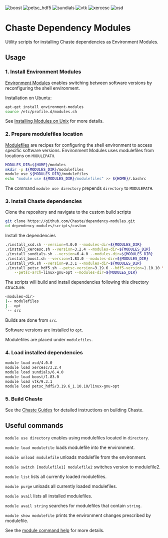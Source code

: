 ![boost](https://github.com/Chaste/dependency-modules/actions/workflows/boost.yml/badge.svg)
![petsc_hdf5](https://github.com/Chaste/dependency-modules/actions/workflows/petsc_hdf5.yml/badge.svg)
![sundials](https://github.com/Chaste/dependency-modules/actions/workflows/sundials.yml/badge.svg)
![vtk](https://github.com/Chaste/dependency-modules/actions/workflows/vtk.yml/badge.svg)
![xercesc](https://github.com/Chaste/dependency-modules/actions/workflows/xercesc.yml/badge.svg)
![xsd](https://github.com/Chaste/dependency-modules/actions/workflows/xsd.yml/badge.svg)

# Chaste Dependency Modules

Utility scripts for installing Chaste dependencies as Environment Modules.

## Usage

### 1. Install Environment Modules

[Environment Modules](https://modules.readthedocs.io/) enables switching between software versions by reconfiguring the shell environment.

Installation on Ubuntu:

``` bash
apt-get install environment-modules
source /etc/profile.d/modules.sh
```

See [Installing Modules on Unix](https://modules.readthedocs.io/en/latest/INSTALL.html) for more details.

### 2. Prepare modulefiles location

[Modulefiles](https://modules.readthedocs.io/en/latest/modulefile.html) are recipes for configuring the shell environment to access specific software versions. Environment Modules uses modulefiles from locations on `MODULEPATH`.

``` bash
MODULES_DIR=${HOME}/modules
mkdir -p ${MODULES_DIR}/modulefiles
module use ${MODULES_DIR}/modulefiles
echo "module use ${MODULES_DIR}/modulefiles" >> ${HOME}/.bashrc
```

The command `module use directory` prepends `directory` to `MODULEPATH`.

### 3. Install Chaste dependencies

Clone the repository and navigate to the custom build scripts
``` bash
git clone https://github.com/Chaste/dependency-modules.git
cd dependency-modules/scripts/custom
```

Install the dependencies
``` bash
./install_xsd.sh --version=4.0.0 --modules-dir=${MODULES_DIR}
./install_xercesc.sh --version=3.2.4 --modules-dir=${MODULES_DIR}
./install_sundials.sh --version=6.4.0 --modules-dir=${MODULES_DIR}
./install_boost.sh --version=1.83.0 --modules-dir=${MODULES_DIR}
./install_vtk.sh --version=9.3.1 --modules-dir=${MODULES_DIR}
./install_petsc_hdf5.sh --petsc-version=3.19.6 --hdf5-version=1.10.10 \
    --petsc-arch=linux-gnu-opt --modules-dir=${MODULES_DIR}
```

The scripts will build and install dependencies following this directory structure:

``` bash
<modules-dir>
|-- modulefiles
|-- opt
`-- src
```

Builds are done from `src`.

Software versions are installed to `opt`.

Modulefiles are placed under `modulefiles`.

### 4. Load installed dependencies

``` bash
module load xsd/4.0.0
module load xercesc/3.2.4
module load sundials/6.4.0
module load boost/1.83.0
module load vtk/9.3.1
module load petsc_hdf5/3.19.6_1.10.10/linux-gnu-opt
```

### 5. Build Chaste

See the [Chaste Guides](https://chaste.github.io/docs/installguides/ubuntu-package/) for detailed instructions on building Chaste.

## Useful commands

`module use directory` enables using modulefiles located in `directory`.

`module load modulefile` loads modulefile into the environment.

`module unload modulefile` unloads modulefile from the environment.

`module switch [modulefile1] modulefile2` switches version to modulefile2.

`module list` lists all currently loaded modulefiles.

`module purge` unloads all currently loaded modulefiles.

`module avail` lists all installed modulefiles.

`module avail string` searches for modulefiles that contain `string`.

`module show modulefile` prints the environment changes prescribed by modulefile.

See the [module command help](https://modules.readthedocs.io/en/latest/module.html) for more details.
